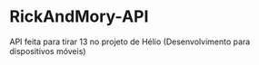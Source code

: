 # RickAndMory-API
API feita para tirar 13 no projeto de Hélio (Desenvolvimento para dispositivos móveis)
